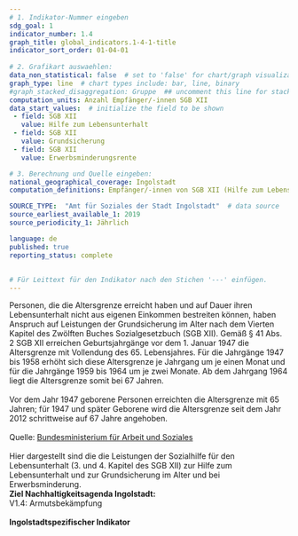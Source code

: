 ```yaml
---
# 1. Indikator-Nummer eingeben 
sdg_goal: 1 
indicator_number: 1.4
graph_title: global_indicators.1-4-1-title
indicator_sort_order: 01-04-01
 
# 2. Grafikart auswaehlen: 
data_non_statistical: false  # set to 'false' for chart/graph visualization 
graph_type: line  # chart types include: bar, line, binary 
#graph_stacked_disaggregation: Gruppe  ## uncomment this line for stacked bars. eplace 'Geschlecht' with the field of aggregation. 
computation_units: Anzahl Empfänger/-innen SGB XII
data_start_values:  # initialize the field to be shown  
 - field: SGB XII 
   value: Hilfe zum Lebensunterhalt
 - field: SGB XII 
   value: Grundsicherung
 - field: SGB XII
   value: Erwerbsminderungsrente

# 3. Berechnung und Quelle eingeben: 
national_geographical_coverage: Ingolstadt 
computation_definitions: Empfänger/-innen von SGB XII (Hilfe zum Lebensunterhalt, Grundsicherung und bei Erwerbsminderung)

SOURCE_TYPE:  "Amt für Soziales der Stadt Ingolstadt"  # data source
source_earliest_available_1: 2019
source_periodicity_1: Jährlich

language: de   
published: true 
reporting_status: complete
 
 
# Für Leittext für den Indikator nach den Stichen '---' einfügen. 
---
```

Personen, die die Altersgrenze erreicht haben und auf Dauer ihren Lebensunterhalt nicht aus eigenen Einkommen bestreiten können, haben Anspruch auf Leistungen der Grundsicherung im Alter nach dem Vierten Kapitel des Zwölften Buches Sozialgesetzbuch (SGB XII). Gemäß § 41 Abs. 2 SGB XII erreichen Geburtsjahrgänge vor dem 1. Januar 1947 die Altersgrenze mit Vollendung des 65. Lebensjahres. Für die Jahrgänge 1947 bis 1958 erhöht sich diese Altersgrenze je Jahrgang um je einen Monat und für die Jahrgänge 1959 bis 1964 um je zwei Monate. Ab dem Jahrgang 1964 liegt die Altersgrenze somit bei 67 Jahren.<br>
<br>
Vor dem Jahr 1947 geborene Personen erreichten die Altersgrenze mit 65 Jahren; für 1947 und später Geborene wird die Altersgrenze seit dem Jahr 2012 schrittweise auf 67 Jahre angehoben.<br>
<br>
Quelle: <a href="https://www.bmas.de/DE/Soziales/Sozialhilfe/Leistungen-der-Sozialhilfe/leistungen-der-sozialhilfe.html">Bundesministerium für Arbeit und Soziales</a><br>
<br>
Hier dargestellt sind die die Leistungen der Sozialhilfe für den Lebensunterhalt (3. und 4. Kapitel des SGB XII) zur Hilfe zum Lebensunterhalt und zur Grundsicherung im Alter und bei Erwerbsminderung.<br>
<b>Ziel Nachhaltigkeitsagenda Ingolstadt:</b><br>
V1.4: Armutsbekämpfung<br>
<br>
<b>Ingolstadtspezifischer Indikator</b>
